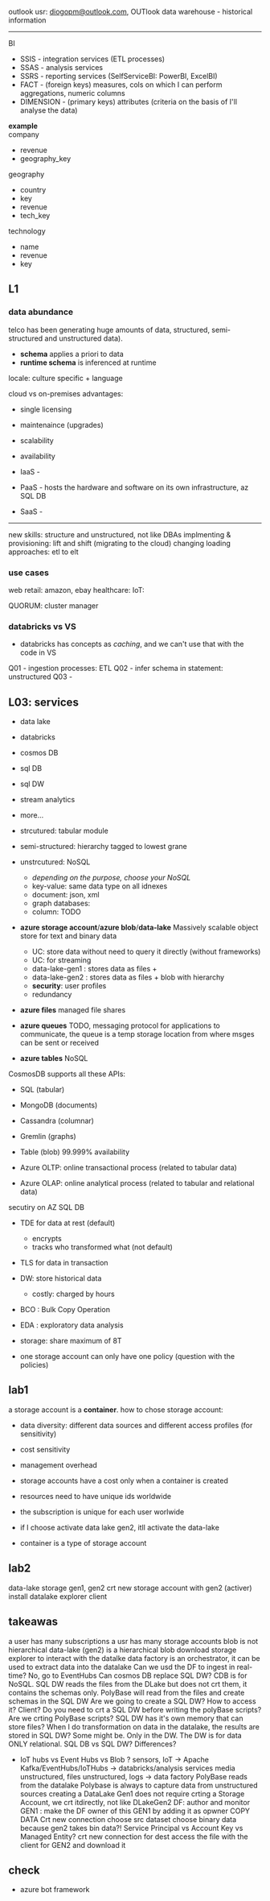 outlook usr: diogopm@outlook.com, OUTlook
data warehouse - historical information

-----

BI
+ SSIS - integration services (ETL processes)
+ SSAS - analysis services
+ SSRS - reporting services (SelfServiceBI: PowerBI, ExcelBI)
+ FACT - (foreign keys) measures, cols on which I can perform aggregations, numeric columns
+ DIMENSION - (primary keys) attributes (criteria on the basis of I'll analyse the data)

**example**  
company
+ revenue
+ geography_key

geography
+ country
+ key
+ revenue
+ tech_key

technology
+ name
+ revenue
+ key

## L1
### data abundance
telco has been generating huge amounts of data, structured, semi-structured and unstructured data).

+ **schema** applies a priori to data
+ **runtime schema** is inferenced at runtime

locale: culture specific + language

cloud vs on-premises advantages:
+ single licensing
+ maintenaince (upgrades)
+ scalability
+ availability

+ IaaS - 
+ PaaS - hosts the hardware and software on its own infrastructure, az SQL DB
+ SaaS - 

-----

new skills: structure and unstructured, not like DBAs
implmenting & provisioning: lift and shift (migrating to the cloud)
changing loading approaches: etl to elt

### use cases
web retail: amazon, ebay
healthcare: 
IoT: 

QUORUM: cluster manager

### databricks vs VS
+ databricks has concepts as *caching*, and we can't use that with the code in VS

Q01 - ingestion processes: ETL
Q02 - infer schema in statement: unstructured
Q03 - 

## L03: services
+ data lake
+ databricks
+ cosmos DB
+ sql DB
+ sql DW
+ stream analytics
+ more...

+ strcutured: tabular module
+ semi-structured: hierarchy tagged to lowest grane
+ unstrcutured: NoSQL
    + *depending on the purpose, choose your NoSQL*
    + key-value: same data type on all idnexes
    + document: json, xml
    + graph databases: 
    + column: TODO


+ **azure storage account**/**azure blob**/**data-lake** Massively scalable object store for text and binary data
    + UC: store data without need to query it directly (without frameworks)
    + UC: for streaming
    + data-lake-gen1 : stores data as files + 
    + data-lake-gen2 : stores data as files + blob with hierarchy
    + **security**: user profiles
    + redundancy
+ **azure files** managed file shares
+ **azure queues** TODO, messaging protocol for applications to communicate, the queue is a temp storage location from where msges can be sent or received
+ **azure tables** NoSQL

CosmosDB supports all these APIs:
+ SQL (tabular)
+ MongoDB (documents)
+ Cassandra (columnar)
+ Gremlin (graphs)
+ Table (blob)
99.999% availability

+ Azure OLTP: online transactional process (related to tabular data)
+ Azure OLAP: online analytical process (related to tabular and relational data)

secutiry on AZ SQL DB
+ TDE for data at rest (default)
    + encrypts
    + tracks who transformed what (not default)
+ TLS for data in transaction
+ DW: store historical data
    + costly: charged by hours

+ BCO : Bulk Copy Operation

+ EDA : exploratory data analysis
+ storage: share maximum of 8T
+ one storage account can only have one policy (question with the policies)

## lab1
a storage account is a **container**.
how to chose storage account:
+ data diversity: different data sources and different access profiles (for sensitivity)
+ cost sensitivity
+ management overhead

+ storage accounts have a cost only when a container is created
+ resources need to have unique ids worldwide
+ the subscription is unique for each user worlwide
+ if I choose activate data lake gen2, itll activate the data-lake
+ container is a type of storage account

## lab2
data-lake storage gen1, gen2
crt new storage account with gen2 (activer) 
install datalake explorer client

## takeawas
a user has many subscriptions
a usr has many storage accounts
blob is not hierarchical
data-lake (gen2) is a hierarchical blob
download storage explorer to interact with the datalke
data factory is an orchestrator, it can be used to extract data into the datalake
Can we usd the DF to ingest in real-time? No, go to EventHubs
Can cosmos DB replace SQL DW? CDB is for NoSQL. SQL DW reads the files from the DLake but does not crt them, it contains the schemas only.
PolyBase will read from the files and create schemas in the SQL DW
Are we going to create a SQL DW? How to access it? Client? 
Do you need to crt a SQL DW before writing the polyBase scripts?
Are we crting PolyBase scripts?
SQL DW has it's own memory that can store files?
When I do transformation on data in the datalake, the results are stored in SQL DW? Some might be. Only in the DW. The DW is for data ONLY relational.
SQL DB vs SQL DW? Differences?
+ IoT hubs vs Event Hubs vs Blob ?
sensors, IoT -> Apache Kafka/EventHubs/IoTHubs -> databricks/analysis services
media unstructured, files unstructured, logs -> data factory
PolyBase reads from the datalake
Polybase is always to capture data from unstructured sources
creating a DataLake Gen1 does not require crting a Storage Account, we crt itdirectly, not like DLakeGen2
DF: author and monitor
GEN1 : make the DF owner of this GEN1 by adding it as opwner
COPY DATA
Crt new connection
choose src dataset
choose binary data because gen2 takes bin data?!
Service Principal vs Account Key vs Managed Entity?
crt new connection for dest
access the file with the client for GEN2 and download it


## check
+ azure bot framework